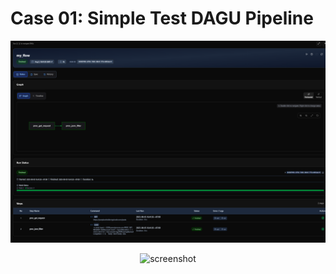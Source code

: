 # Case 01: Simple Test DAGU Pipeline

![Local image](./assets/pic_1.png "DAGU Web screenshot")  

<div align="center">
  <img src="./images/demo.png" alt="screenshot" width="400">
</div>